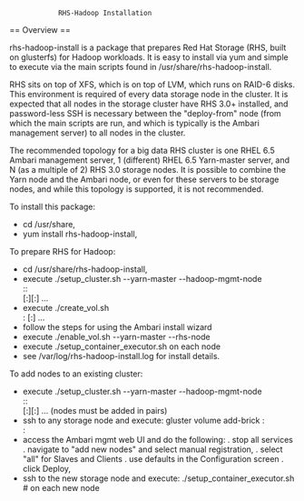 		        RHS-Hadoop Installation

== Overview ==

  rhs-hadoop-install is a package that prepares Red Hat Storage (RHS, built on
  glusterfs) for Hadoop workloads. It is easy to install via yum and simple to
  execute via the main scripts found in /usr/share/rhs-hadoop-install.

  RHS sits on top of XFS, which is on top of LVM, which runs on RAID-6 disks.
  This environment is required of every data storage node in the cluster. It is
  expected that all nodes in the storage cluster have RHS 3.0+ installed, and
  password-less SSH is necessary between the "deploy-from" node (from which the
  main scripts are run, and which is typically is the Ambari management server)
  to all nodes in the cluster.

  The recommended topology for a big data RHS cluster is one RHEL 6.5 Ambari
  management server, 1 (different) RHEL 6.5 Yarn-master server, and N (as a
  multiple of 2) RHS 3.0 storage nodes. It is possible to combine the Yarn node
  and the Ambari node, or even for these servers to be storage nodes, and while
  this topology is supported, it is not recommended.

  To install this package:
   - cd /usr/share,
   - yum install rhs-hadoop-install,

  To prepare RHS for Hadoop:
   - cd /usr/share/rhs-hadoop-install,
   - execute ./setup_cluster.sh --yarn-master <node> --hadoop-mgmt-node <node> \
               <node1>:<brick-mnt>:<brick-dev> \
               <node2>[:<brick-mnt>][:<brick-dev>] ...
   - execute ./create_vol.sh <newVolName> <vol-mount-prefix> \
               <node1>:<brick-mnt> <node2>[:<brick-mnt>] ...
   - follow the steps for using the Ambari install wizard
   - execute ./enable_vol.sh --yarn-master <node> --rhs-node <node> <volName>
   - execute ./setup_container_executor.sh on each node
   - see /var/log/rhs-hadoop-install.log for install details.

  To add nodes to an existing cluster:
   - execute ./setup_cluster.sh --yarn-master <node> --hadoop-mgmt-node <node> \
               <new-node1>:<brick-mnt>:<brick-dev> \
               <new-node2>[:<brick-mnt>][:<brick-dev>] ...
     (nodes must be added in pairs)
   - ssh to any storage node and execute:
       gluster volume add-brick <oldVolName> <new-node1>:<brick-mnt> \
               <new-node2>:<brick-mnt>
   - access the Ambari mgmt web UI and do the following:
     . stop all services
     . navigate to "add new nodes" and select manual registration,
     . select "all" for Slaves and Clients
     . use defaults in the Configuration screen
     . click Deploy,
   - ssh to the new storage node and execute:
       ./setup_container_executor.sh # on each new node

